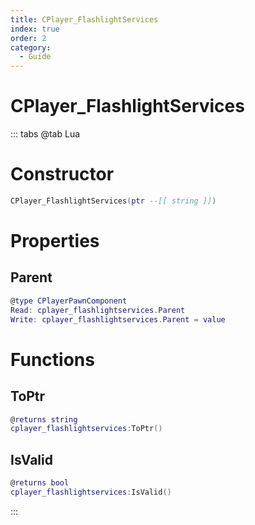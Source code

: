 ```yaml
---
title: CPlayer_FlashlightServices
index: true
order: 2
category:
  - Guide
---
```


# CPlayer_FlashlightServices

::: tabs
@tab Lua
# Constructor
```lua
CPlayer_FlashlightServices(ptr --[[ string ]])
```
# Properties
## Parent 
```lua
@type CPlayerPawnComponent
Read: cplayer_flashlightservices.Parent
Write: cplayer_flashlightservices.Parent = value
```
# Functions
## ToPtr
```lua
@returns string
cplayer_flashlightservices:ToPtr()
```
## IsValid
```lua
@returns bool
cplayer_flashlightservices:IsValid()
```

:::